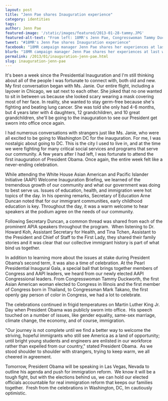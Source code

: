 ```yaml
---
layout: post
title: "Jenn Pae shares Inauguration experience"
category: identities
tags:
author: Jenn Pae
featured-image: '/static/images/featured/2013-01-28-tammy.JPG'
featured-alt-text: "From left: 18MR's Jenn Pae, Congresswoman Tammy Duckworth, Genevieve Villafranca Jopanda of KAYA: Filipino Americans for Progress"
tweet: "#18MR's Jenn Pae shares Inauguration experience"
facebook: "18MR campaign manager Jenn Pae shares her experiences at last week's Presidential Inauguration!"
blurb: "18MR campaign manager Jenn Pae shares her experiences at last week's Presidential Inauguration. And yes, she met Congresswoman Tammy Duckworth!"
permalink: /2013/01/inauguration-jenn-pae.html
slug: inauguration-jenn-pae
---
```


It's been a week since the Presidential Inauguration and I'm still thinking about all of the people I was fortunate to connect with, both old and new. My first conversation began with Ms. Janie. Our entire flight, including a layover in Chicago, we sat next to each other. She joked that no one wanted to sit in between us because she looked scary wearing a mask covering most of her face. In reality, she wanted to stay germ-free because she's fighting and beating lung cancer. She was told she only had 4-6 months, but 4 years later with 4 daughters, 12 grandchildren, and 10 great grandchildren, she'll be going to the inauguration to see our President get sworn into office once again.

I had numerous conversations with strangers just like Ms. Janie, who were all excited to be going to Washington DC for the inauguration. For me, I was nostalgic about going to DC. This is the city I used to live in, and at the time we were fighting for many critical social services and programs that serve our community. A few years after I had left, I was fortunate to attend the first inauguration of President Obama. Once again, the entire week felt like a never-ending celebration.

While attending the White House Asian American and Pacific Islander Initiative (AAPI) Welcome Inauguration Briefing, we learned of the tremendous growth of our community and what our government was doing to best serve us. Issues of education, health, and immigration were hot topics of the day. In his opening remarks, Secretary of Education Arne Duncan noted that for our immigrant communities, early childhood education is key. Throughout the day, it was a warm welcome to hear speakers at the podium agree on the needs of our community.

Following Secretary Duncan, a common thread was shared from each of the prominent APIA speakers throughout the program.&nbsp; When listening to Dr. Howard Koh, Assistant Secretary for Health, and Tina Tchen, Assistant to the President and Chief of Staff to the First Lady, they shared their family stories and it was clear that our collective immigrant history is part of what bind us together.

In addition to learning more about the issues at stake during President Obama&rsquo;s second term, it was also a time of celebration. At the Pearl Presidential Inaugural Gala, a special ball that brings together members of Congress and AAPI leaders, we heard from our newly elected AAPI Congressional leaders. From Congresswoman Tammy Duckworth, the first Asian American woman elected to Congress in Illinois and the first member of Congress born in Thailand, to Congressman Mark Takano, the first openly gay person of color in Congress, we had a lot to celebrate.

The celebrations continued in frigid temperatures on Martin Luther King Jr. Day when President Obama was publicly sworn into office.&nbsp; His speech touched on a number of issues, like gender equality, same-sex marriage, climate change, the economy, and of course, immigration.

"Our journey is not complete until we find a better way to welcome the striving, hopeful immigrants who still see America as a land of opportunity; until bright young students and engineers are enlisted in our workforce rather than expelled from our country," stated President Obama.&nbsp; As we stood shoulder to shoulder with strangers, trying to keep warm, we all cheered in agreement.

Tomorrow, President Obama will be speaking in Las Vegas, Nevada to outline his agenda and push for immigration reform.&nbsp; We know it will be a tough fight, but with the elections behind us, we can hold our elected officials accountable for real immigration reform that keeps our families together.&nbsp; Fresh from the celebrations in Washington, DC, Im cautiously optimistic. 